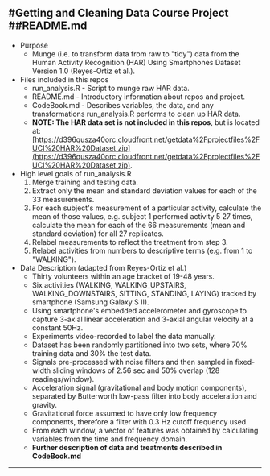 #Getting and Cleaning Data Course Project
##README.md
---

- Purpose
	- Munge (i.e. to transform data from raw to "tidy") data from the Human Activity Recognition (HAR) Using Smartphones Dataset Version 1.0 (Reyes-Ortiz et al.).
- Files included in this repos
	- run_analysis.R - Script to munge raw HAR data.
	- README.md - Introductory information about repos and project.
	- CodeBook.md - Describes variables, the data, and any transformations run_analysis.R performs to clean up HAR data.
	- **NOTE: The HAR data set is not included in this repos**, but is located at: [https://d396qusza40orc.cloudfront.net/getdata%2Fprojectfiles%2FUCI%20HAR%20Dataset.zip](https://d396qusza40orc.cloudfront.net/getdata%2Fprojectfiles%2FUCI%20HAR%20Dataset.zip).
- High level goals of run_analysis.R
	1. Merge training and testing data.
	2. Extract only the mean and standard deviation values for each of the 33 measurements.
	3. For each subject's measurement of a particular activity, calculate the mean of those values, e.g. subject 1 performed activity 5 27 times, calculate the mean for each of the 66 measurements (mean and standard deviation) for all 27 replicates.
	4. Relabel measurements to reflect the treatment from step 3.
	5. Relabel activities from numbers to descriptive terms (e.g. from 1 to "WALKING").
- Data Description (adapted from Reyes-Ortiz et al.)
	- Thirty volunteers within an age bracket of 19-48 years.
	- Six activities (WALKING, WALKING_UPSTAIRS, WALKING_DOWNSTAIRS, SITTING, STANDING, LAYING) tracked by smartphone (Samsung Galaxy S II).
	- Using smartphone's embedded accelerometer and gyroscope to capture 3-axial linear acceleration and 3-axial angular velocity at a constant 50Hz.
	- Experiments video-recorded to label the data manually.
	- Dataset has been randomly partitioned into two sets, where 70% training data and 30% the test data.
	- Signals pre-processed with noise filters and then sampled in fixed-width sliding windows of 2.56 sec and 50% overlap (128 readings/window).
	- Acceleration signal (gravitational and body motion components), separated by Butterworth low-pass filter into body acceleration and gravity.
	- Gravitational force assumed to have only low frequency components, therefore a filter with 0.3 Hz cutoff frequency used.
	- From each window, a vector of features was obtained by calculating variables from the time and frequency domain.
	- **Further description of data and treatments described in CodeBook.md**
---
